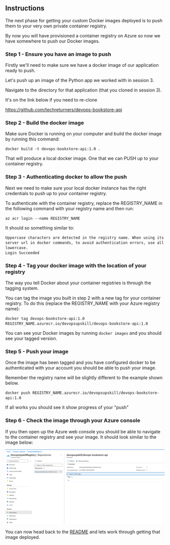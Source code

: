 ## Instructions

The next phase for getting your custom Docker images deployed is to push them to your very own private container registry.

By now you will have provisioned a container registry on Azure so now we have somewhere to push our Docker images.

### Step 1 - Ensure you have an image to push

Firstly we'll need to make sure we have a docker image of our application ready to push.

Let's push up an image of the Python app we worked with in session 3.

Navigate to the directory for that application (that you cloned in session 3).

It's on the link below if you need to re-clone

https://github.com/techreturners/devops-bookstore-api

### Step 2 - Build the docker image

Make sure Docker is running on your computer and build the docker image by running this command:

```
docker build -t devops-bookstore-api:1.0 .
```

That will produce a local docker image. One that we can PUSH up to your container registry.

### Step 3 - Authenticating docker to allow the push

Next we need to make sure your local docker instance has the right credentials to push up to your container registry. 

To authenticate with the container registry, replace the REGISTRY_NAME in the following command with your registry name and then run:

```
az acr login --name REGISTRY_NAME
```

It should so something similar to:

```
Uppercase characters are detected in the registry name. When using its server url in docker commands, to avoid authentication errors, use all lowercase.
Login Succeeded
```

### Step 4 - Tag your docker image with the location of your registry

The way you tell Docker about your container registries is through the tagging system.

You can tag the image you built in step 2 with a new tag for your container registry. To do this (replace the REGISTRY_NAME with your Azure registry name):

```
docker tag devops-bookstore-api:1.0 REGISTRY_NAME.azurecr.io/devopsupskill/devops-bookstore-api:1.0
```

You can see your Docker images by running `docker images` and you should see your tagged version.

### Step 5 - Push your image

Once the image has been tagged and you have configured docker to be authenticated with your account you should be able to push your image. 

Remember the registry name will be slightly different to the example shown below.

```
docker push REGISTRY_NAME.azurecr.io/devopsupskill/devops-bookstore-api:1.0
```

If all works you should see it show progress of your "push"

### Step 6 - Check the image through your Azure console

If you then open up the Azure web console you should be able to navigate to the container registry and see your image. It should look similar to the image below:

![ACR Example Image](./images/acr_example.png)

You can now head back to the [README](../README.md) and lets work through getting that image deployed.